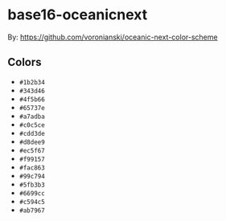 # base16-oceanicnext

By: https://github.com/voronianski/oceanic-next-color-scheme

## Colors

* `#1b2b34`
* `#343d46`
* `#4f5b66`
* `#65737e`
* `#a7adba`
* `#c0c5ce`
* `#cdd3de`
* `#d8dee9`
* `#ec5f67`
* `#f99157`
* `#fac863`
* `#99c794`
* `#5fb3b3`
* `#6699cc`
* `#c594c5`
* `#ab7967`
